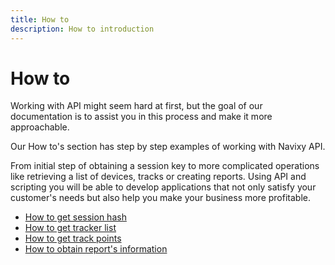 ```yaml
---
title: How to
description: How to introduction
---
```


# How to

Working with API might seem hard at first, but the goal of our documentation 
is to assist you in this process and make it more approachable.

Our How to's section has step by step examples of working with Navixy API.

From initial step of obtaining a session key to more complicated operations like retrieving
a list of devices, tracks or creating reports.
Using API and scripting you will be able to develop applications that not only satisfy your 
customer's needs but also help you make your business more profitable.

* [How to get session hash](./get-session-hash.md)
* [How to get tracker list](./get-tracker-list.md)
* [How to get track points](./get-track-points.md)
* [How to obtain report's information](./how-to-obtain-information-from-report.md)